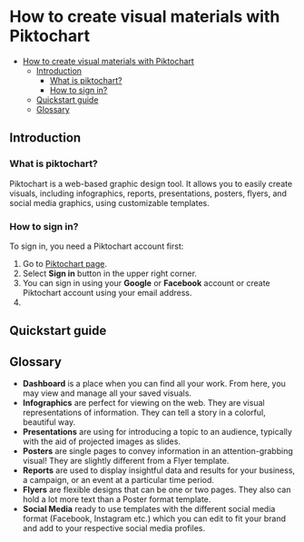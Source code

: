
# How to create visual materials with Piktochart

- [How to create visual materials with Piktochart](#how-to-create-visual-materials-with-piktochart)
  - [Introduction](#introduction)
    - [What is piktochart?](#what-is-piktochart)
    - [How to sign in?](#how-to-sign-in)
  - [Quickstart guide](#quickstart-guide)
  - [Glossary](#glossary)


## Introduction

### What is piktochart?

Piktochart is a web-based graphic design tool. It allows you to easily create visuals, including infographics, reports, presentations, posters, flyers, and social media graphics, using customizable templates.

### How to sign in?

To sign in, you need a Piktochart account first:

1. Go to [Piktochart page](https://piktochart.com/).
2. Select **Sign in** button in the upper right corner.
3. You can sign in using your **Google** or **Facebook** account or create Piktochart account using your email address.
4. 

## Quickstart guide

## Glossary

* **Dashboard** is a place when you can find all your work. From here, you may view and manage all your saved visuals.
* **Infographics** are perfect for viewing on the web. They are visual representations of information. They can tell a story in a colorful, beautiful way.
* **Presentations** are using for introducing a topic to an audience, typically with the aid of projected images as slides.
* **Posters** are single pages to convey information in an attention-grabbing visual! They are slightly different from a Flyer template.
* **Reports** are used to display insightful data and results for your business, a campaign, or an event at a particular time period.
* **Flyers** are flexible designs that can be one or two pages. They also can hold a lot more text than a Poster format template.
* **Social Media** ready to use templates with the different social media format (Facebook, Instagram etc.) which you can edit to fit your brand and add to your respective social media profiles.

